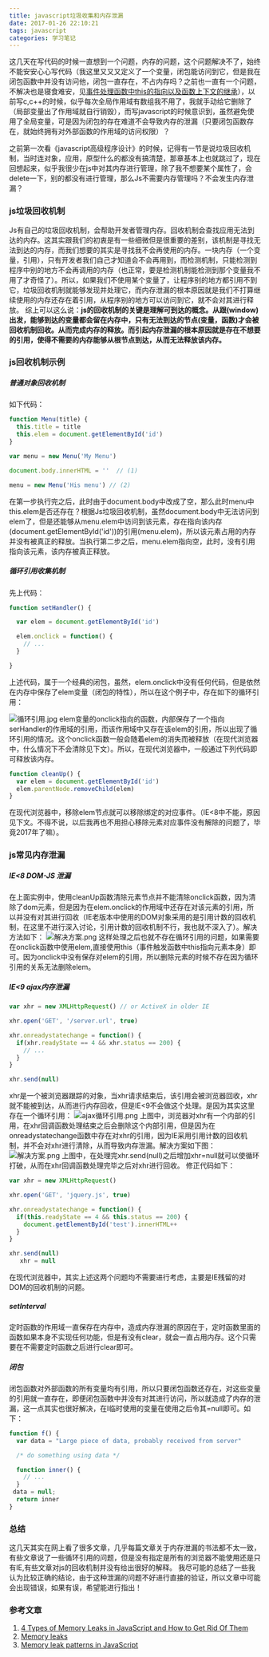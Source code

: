 ```yaml
---
title: javascript垃圾收集和内存泄漏
date: 2017-01-26 22:10:21
tags: javascript
categories: 学习笔记
---
```

这几天在写代码的时候一直想到一个问题，内存的问题，这个问题解决不了，始终不能安安心心写代码（我这里又又又定义了一个变量，闭包能访问到它，但是我在闭包函数中并没有访问他，闭包一直存在，不占内存吗？之前也一直有一个问题，不解决也是寝食难安，见[事件处理函数中this的指向以及函数上下文的继承](http://www.jianshu.com/p/46a752b117fb)），以前写c,c++的时候，似乎每次全局作用域有数组我不用了，我就手动给它删除了（局部变量出了作用域就自行销毁），而写javascript的时候意识到，虽然避免使用了全局变量，可是因为闭包的存在难道不会导致内存的泄漏（只要闭包函数存在，就始终拥有对外部函数的作用域的访问权限）？
<!--more-->
之前第一次看《javascript高级程序设计》的时候，记得有一节是说垃圾回收机制，当时连对象，应用，原型什么的都没有搞清楚，那章基本上也就跳过了，现在回想起来，似乎我很少在js中对其内存进行管理，除了我不想要某个属性了，会delete一下，别的都没有进行管理，那么Js不需要内存管理吗？不会发生内存泄漏？

### js垃圾回收机制
Js有自己的垃圾回收机制，会帮助开发者管理内存。回收机制会查找应用无法到达的内存。这其实跟我们的初衷是有一些细微但是很重要的差别，该机制是寻找无法到达的内存，而我们想要的其实是寻找我不会再使用的内存。一块内存（一个变量，引用），只有开发者我们自己才知道会不会再用到，而检测机制，只能检测到程序中别的地方不会再调用的内存（也正常，要是检测机制能检测到那个变量我不用了才奇怪了）。所以，如果我们不使用某个变量了，让程序别的地方都引用不到它，垃圾回收机制就能够发现并处理它，而内存泄漏的根本原因就是我们不打算继续使用的内存还存在着引用，从程序别的地方可以访问到它，就不会对其进行释放。
综上可以这么说：**js的回收机制的关键是理解可到达的概念。从跟(window)出发，能够到达的变量都会留在内存中，只有无法到达的节点(变量，函数)才会被回收机制回收。从而完成内存的释放。而引起内存泄漏的根本原因就是存在不想要的引用，使得不需要的内存能够从根节点到达，从而无法释放该内存。**

### js回收机制示例
##### 普通对象回收机制
如下代码：

```js
function Menu(title) {
  this.title = title
  this.elem = document.getElementById('id')
}

var menu = new Menu('My Menu')

document.body.innerHTML = ''  // (1)

menu = new Menu('His menu') // (2)
```

在第一步执行完之后，此时由于document.body中改成了空，那么此时menu中this.elem是否还存在？根据Js垃圾回收机制，虽然document.body中无法访问到elem了，但是还能够从menu.elem中访问到该元素，存在指向该内存(document.getElementById('id'))的引用(menu.elem)，所以该元素占用的内存并没有被真正的释放。当执行第二步之后，menu.elem指向空，此时，没有引用指向该元素，该内存被真正释放。
##### 循环引用收集机制
先上代码：

```js
function setHandler() {

  var elem = document.getElementById('id')

  elem.onclick = function() {
    // ...
  }

}
```

上述代码，属于一个经典的闭包，虽然，elem.onclick中没有任何代码，但是依然在内存中保存了elem变量（闭包的特性），所以在这个例子中，存在如下的循环引用：

![循环引用.jpg](http://upload-images.jianshu.io/upload_images/3967512-2231f6c978f663b6.jpg?imageMogr2/auto-orient/strip%7CimageView2/2/w/1240)
elem变量的onclick指向的函数，内部保存了一个指向serHandler的作用域的引用，而该作用域中又存在该elem的引用，所以出现了循环引用的情况。这个onclick函数一般会随着elem的消失而被释放（在现代浏览器中，什么情况下不会清除见下文）。所以，在现代浏览器中，一般通过下列代码即可释放该内存。

```js
function cleanUp() {
  var elem = document.getElementById('id')
  elem.parentNode.removeChild(elem)
}
```

在现代浏览器中，移除elem节点就可以移除绑定的对应事件。（IE<8中不能，原因见下文。不得不说，以后我再也不用担心移除元素对应事件没有解除的问题了，毕竟2017年了嘛）。

### js常见内存泄漏
##### IE<8 DOM-JS 泄漏
在上面实例中，使用cleanUp函数清除元素节点并不能清除onclick函数，因为清除了dom元素，但是因为在elem.onclick的作用域中还存在对该元素的引用，所以并没有对其进行回收（IE老版本中使用的DOM对象采用的是引用计数的回收机制，在这里不进行深入讨论，引用计数的回收机制不行，我也就不深入了）。解决方法如下：
![解决方案.png](http://upload-images.jianshu.io/upload_images/3967512-7324eb4c9cef0c41.png?imageMogr2/auto-orient/strip%7CimageView2/2/w/1240)
这样处理之后也就不存在循环引用的问题，如果需要在onclick函数中使用elem,直接使用this（事件触发函数中this指向元素本身）即可。因为onclick中没有保存对elem的引用，所以删除元素的时候不存在因为循环引用的关系无法删除elem。

##### IE<9 ajax内存泄漏
```js
var xhr = new XMLHttpRequest() // or ActiveX in older IE

xhr.open('GET', '/server.url', true)

xhr.onreadystatechange = function() {
  if(xhr.readyState == 4 && xhr.status == 200) {           
    // ...
  }
}

xhr.send(null)
```
xhr是一个被浏览器跟踪的对象，当xhr请求结束后，该引用会被浏览器回收，xhr就不能被到达，从而进行内存回收，但是IE<9不会做这个处理。是因为其实这里存在一个循环引用：
![ajax循环引用.png](http://upload-images.jianshu.io/upload_images/3967512-0ab87d2d2741ae72.png?imageMogr2/auto-orient/strip%7CimageView2/2/w/1240)
上图中，浏览器对xhr有一个内部的引用，在xhr回调函数处理结束之后会删除这个内部引用，但是因为在onreadystatechange函数中存在对xhr的引用，因为IE采用引用计数的回收机制，并不会对xhr进行清除，从而导致内存泄漏。解决方案如下图：
![解决方案.png](http://upload-images.jianshu.io/upload_images/3967512-c3a8ffc6da47080c.png?imageMogr2/auto-orient/strip%7CimageView2/2/w/1240)
上图中，在处理完xhr.send(null)之后增加xhr=null就可以使循环打破，从而在xhr回调函数处理完毕之后对xhr进行回收。
修正代码如下：
```js
var xhr = new XMLHttpRequest()

xhr.open('GET', 'jquery.js', true)

xhr.onreadystatechange = function() {
  if(this.readyState == 4 && this.status == 200) {           
    document.getElementById('test').innerHTML++
  }
}

xhr.send(null)
   xhr = null
```
在现代浏览器中，其实上述这两个问题均不需要进行考虑，主要是IE残留的对DOM的回收机制的问题。
##### setInterval
定时函数的作用域一直保存在内存中，造成内存泄漏的原因在于，定时函数里面的函数如果本身不实现任何功能，但是有没有clear，就会一直占用内存。这个只需要在不需要定时函数之后进行clear即可。
##### 闭包
闭包函数对外部函数的所有变量均有引用，所以只要闭包函数还存在，对这些变量的引用就一直存在，即便闭包函数中并没有对其进行访问，所以就造成了内存的泄漏，这一点其实也很好解决，在l临时使用的变量在使用之后令其=null即可。如下：
```js
function f() {
  var data = "Large piece of data, probably received from server"

  /* do something using data */

  function inner() {
    // ...
  }
 data = null;
  return inner
}
```


### 总结
这几天其实在网上看了很多文章，几乎每篇文章关于内存泄漏的书法都不太一致，有些文章说了一些循环引用的问题，但是没有指定是所有的浏览器不能使用还是只有IE,有些文章对js的回收机制并没有给出很好的解释。
我尽可能的总结了一些我认为比较正确的结论，由于这种泄漏的问题不好进行直接的验证，所以文章中可能会出现错误，如果有误，希望能进行指出！

### 参考文章
1. [4 Types of Memory Leaks in JavaScript and How to Get Rid Of Them](https://auth0.com/blog/four-types-of-leaks-in-your-javascript-code-and-how-to-get-rid-of-them/)
2. [Memory leaks](http://javascript.info/tutorial/memory-leaks)
3. [Memory leak patterns in JavaScript](http://www.ibm.com/developerworks/library/wa-memleak/)

